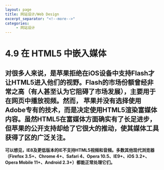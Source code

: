 ```yaml
---
layout: page
title: 网站设计/Web Design
excerpt_separator: "<!--more-->"
categories:
     - 网站设计
---
```


<!--more-->
# 4.9 在 HTML5 中嵌入媒体
对很多人来说，是苹果拒绝在iOS设备中支持Flash才让HTML5进入他们的视野。Flash的市场份额曾经非常之高（有人甚至认为它阻碍了市场发展），主要用于在网页中播放视频。然而， 苹果并没有选择使用Adobe专有的技术，而是决定使用HTML5渲染富媒体内容。虽然HTML5在富媒体方面确实有了长足进步，但苹果的公开支持却给了它很大的推动，使其媒体工具获得了区的广泛关注。
---


**可以想见，IE8及更低版本的IE不支持HTML5视频和音频。多数其他现代浏览器（Firefox 3.5+、Chrome 4+、Safari 4、Opera 10.5、IE9+、iOS 3.2+、Opera Mobile 11+、Android 2.3+）都能正常处理它们。**
